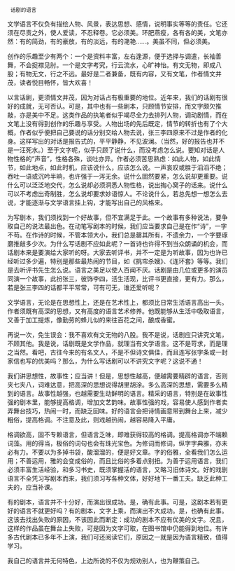      话剧的语言 

   文学语言不仅负有描绘人物、风景，表达思想、感情，说明事实等等的责任。它还须在尽责之外，使人爱读，不忍释卷。它必须美。环肥燕瘦，各有各的美，文笔亦然：有的简劲，有的豪放，有的淡远，有的滟艳……。美虽不同，但必须美。 

   创作的乐趣至少有两个：一个是资料丰富，左右逢源，便于选择与调遣，长袖善舞，不会捉襟见肘。一个是文字考究，行云流水，心旷神怡。有文无物，即成八股；有物无文，行之不远。最好是二者兼备，既有内容，又有文笔，作者情文并茂，读者悦目畅怀，皆大欢喜！ 

   以言话剧，更须情文并茂，因为对话占有极重要的地位。近年来，我们的话剧有很好的成就，无可否认。可是，其中也有一些剧本，只顾情节安排，而文字颇欠推敲，亦是美中不足。这类作品的执笔者似乎竭尽全力去排列人物，调动剧情，而在文笔上没有得到创作的乐趣与享受。人物出场的先后既定，情节的转折也有了个大概，作者似乎便把自己要说的话分别交给人物去说，张三李四原来不过是作者的化身。这样写出的对话是报告式的，平平静静，不见波澜。（当然，好的报告也并不是一汪死水。）至于文字呢，似乎只顾了说什么，而没考虑怎么说。要知对话是人物性格的“声音”，性格各殊，谈吐亦异。作者必须苦思熟虑：如此人物，如此情节，如此地点，如此时机，应该说什么，应该怎么说。一声哀叹或胜于滔滔不绝；吞吐一语或沉吟半晌，也许强于一泻无余。说什么固然要紧，怎么说却更重要。说什么可以泛泛地交代，怎么说却必须洞悉人物性格，说出掏心窝子的话来。说什么可以不考虑出奇制胜，怎么说却要求妙语惊人。不论说什么，若总先想一想怎么去说，才能逐渐与文学语言挂上钩，才能写出自己的风格来。 

   为写剧本，我们须找到一个好故事，但不宜满足于此。一个故事有多种说法，要争取自己的说法最出色。在动笔写剧本的时候，我们应当要求自己是在作“诗”，一字不苟。在作诗的时候，不管本领大小，我们总是罄其所有，不遗余力，一个字要琢磨推敲多少次。为什么写话剧不应如此呢？一首诗也许得不到当众朗诵的机会，而话剧本来是要演给大家听的呀。大家去听评书，并不一定是为听故事，因为也许已经听过多少遍，特别是那些最热闹的节目，如《挑帘杀嫂》、《连环套》等等。我们是去听评书先生怎么说。语言之美足以使人百闻不厌。话剧是由几位或更多的演员同演一个故事，此扮张三，彼饰李四，活生活现，比评书更直接，更有力。那么，若是张三李四的话都平平常常，可有可无，谁还爱听呢？ 

   文学语言，无论是在思想性上，还是在艺术性上，都须比日常生活语言高出一头。作者须既有高深的思想，又有高度的语言艺术修养。他既能够从生活中吸取语言，又善于加工提炼，像勤劳的蜂儿似的来往百花之间，酿成香蜜。 

   再说一次，免生误会：我不喜欢有文无物的八股。我不是说，话剧应只讲究文笔，不顾其他。我是说，话剧既是文学作品，就理当有文学语言。这不是苛求，而是理之当然。看吧，古往今来的有名文人，不是不但诗文俱佳，而且连写张字条或一封家信也写的优美吗？那么，为什么写话剧可以不讲究文字呢？这说不通！ 

   我们讲思想性，故事性；应当讲！但是，思想性越高，便越需要精辟的语言，否则夹七夹八，词难达意，把高深的思想说得胡里胡涂。多么高深的思想，需要多么精到的语言。故事性越强，也越需要生动鲜明的语言。精采的语言，特别是在故事性强的剧本里，能够提高格调，增加文艺韵味。故事性强的戏，容易使人感到作者卖弄舞台技巧，热闹一时，而缺乏回味。好的语言会把诗情画意带到舞台上来，减少粗俗，提高格调。不注意及此，则戏越热闹，越容易降入平庸。 

   格调欲高，固不专赖语言，但语言乏味，即难获得较高的格调。提高格调亦不端赖词藻。用的得当，极俗的词句也会有珠光宝色。为修词而修词，纵字字典雅，亦未必有力。不要以为多掉书袋，酸溜溜的，便是好文章。字的俗雅，全看我们怎么运用；不善运用，雅的会变成俗的，而且比俗的多着点别扭。为善于运用语言，我们必须丰富生活经验，和多习书史，既须掌握活的语言，又略习旧体诗文。好的戏剧语言不全凭习写剧本而来，我们须习写各种文体，好好地下一番工夫。缺乏此种工夫的，应当补课。 

   有的剧本，语言并不十分好，而演出很成功。是，确有此事。可是，这剧本若有更好的语言不就更好吗？有的剧本，文字上乘，而演出不大成功。是，也确有此事。这该去找出失败的原因，不该因此而断定：成功的剧本不应有优美的文字。况且，这样的作品虽在舞台上失败，可是因为文字可取，在图书馆中仍能得到地位。有许多古代剧本已多年不上演，我们可还阅读它们，原因之一就是因为语言精致，值得学习。 

   我自己的语言并无何特色，上边所说的不仅为规劝别人，也为鞭策自己。 

